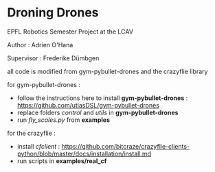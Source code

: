 # Droning Drones

EPFL Robotics Semester Project at the LCAV


Author : Adrien O'Hana

Supervisor : Frederike Dümbgen

all code is modified from gym-pybullet-drones and the crazyflie library

for gym-pybullet-drones : 

- follow the instructions here to install **gym-pybullet-drones** : https://github.com/utiasDSL/gym-pybullet-drones
- replace folders *control* and *utils* in **gym-pybullet-drones** 
- run *fly_scales.py* from **examples** 

for the crazyflie : 

- install *cfclient* : https://github.com/bitcraze/crazyflie-clients-python/blob/master/docs/installation/install.md
- run scripts in **examples/real_cf** 
